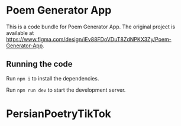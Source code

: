 
  # Poem Generator App

  This is a code bundle for Poem Generator App. The original project is available at https://www.figma.com/design/iEv88FDoVDuT8ZdNPKX3Zy/Poem-Generator-App.

  ## Running the code

  Run `npm i` to install the dependencies.

  Run `npm run dev` to start the development server.
  # PersianPoetryTikTok
